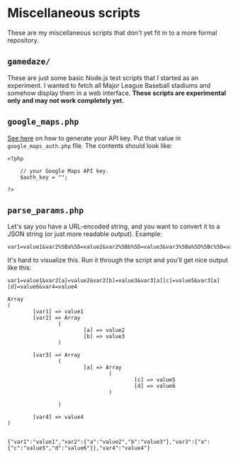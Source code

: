 Miscellaneous scripts
==========

These are my miscellaneous scripts that don't yet fit in to a more formal repository.

## `gamedaze/`

These are just some basic Node.js test scripts that I started as an experiment. I wanted to fetch all Major League Baseball stadiums and somehow display them in a web interface. **These scripts are experimental only and may not work completely yet.**

## `google_maps.php`

[See here](https://developers.google.com/maps/documentation/javascript/tutorial#api_key) on how to generate your API key. Put that value in `google_maps_auth.php` file. The contents should look like:

	<?php

		// your Google Maps API key.
		$auth_key = "";

	?>

## `parse_params.php`

Let's say you have a URL-encoded string, and you want to convert it to a JSON string (or just more readable output). Example:

	var1=value1&var2%5Ba%5D=value2&var2%5Bb%5D=value3&var3%5Ba%5D%5Bc%5D=value5&var3%5Ba%5D%5Bd%5D=value6&var4=value4

It's hard to visualize this. Run it through the script and you'll get nice output like this:

	var1=value1&var2[a]=value2&var2[b]=value3&var3[a][c]=value5&var3[a][d]=value6&var4=value4

	Array
	(
			[var1] => value1
			[var2] => Array
					(
							[a] => value2
							[b] => value3
					)

			[var3] => Array
					(
							[a] => Array
									(
											[c] => value5
											[d] => value6
									)

					)

			[var4] => value4
	)


	{"var1":"value1","var2":{"a":"value2","b":"value3"},"var3":{"a":{"c":"value5","d":"value6"}},"var4":"value4"}